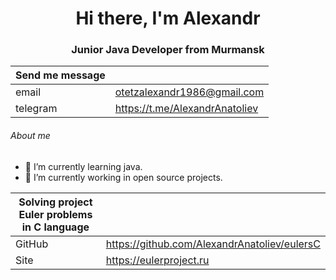 <div id="header" align="center">
  <h1>Hi there, I'm Alexandr</h1>
  <h3> Junior Java Developer from Murmansk</h3>
</div>
  
| Send me message |                            | 
|-----------------|----------------------------|
| email | otetzalexandr1986@gmail.com |
| telegram | https://t.me/AlexandrAnatoliev |

###### About me
- 🌱 I’m currently learning java.
- 🔭 I’m currently working in open source projects.

| Solving project Euler problems in C language | |
|--------------------------------|-|
| GitHub | https://github.com/AlexandrAnatoliev/eulersC |
| Site | https://eulerproject.ru |
